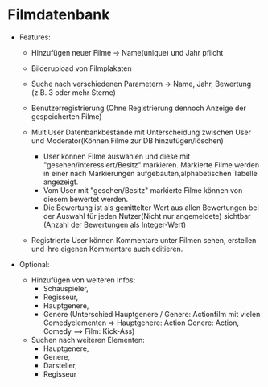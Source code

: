 Filmdatenbank
=============

- Features:

  - Hinzufügen neuer Filme -> Name(unique) und Jahr pflicht
  - Bilderupload von Filmplakaten
  - Suche nach verschiedenen Parametern -> Name, Jahr, Bewertung (z.B. 3 oder mehr Sterne)
  - Benutzerregistrierung (Ohne Registrierung dennoch Anzeige der gespeicherten Filme)

  - MultiUser Datenbankbestände mit Unterscheidung zwischen User und Moderator(Können Filme zur DB hinzufügen/löschen)
    - User können Filme auswählen und diese mit "gesehen/interessiert/Besitz" markieren. Markierte Filme werden in einer nach Markierungen aufgebauten,alphabetischen Tabelle angezeigt.
    - Vom User mit "gesehen/Besitz" markierte Filme können von diesem bewertet werden.
    - Die Bewertung ist als gemittelter Wert aus allen Bewertungen bei der Auswahl für jeden Nutzer(Nicht nur angemeldete) sichtbar (Anzahl der Bewertungen als Integer-Wert)

  - Registrierte User können Kommentare unter Filmen sehen, erstellen und ihre eigenen Kommentare auch editieren.


- Optional:

  - Hinzufügen von weiteren Infos:  
    - Schauspieler, 
    - Regisseur, 
    - Hauptgenere, 
    - Genere (Unterschied Hauptgenere / Genere: Actionfilm mit vielen Comedyelementen => Hauptgenere: Action Genere: Action, Comedy ==> Film: Kick-Ass)
  - Suchen nach weiteren Elementen:
    - Hauptgenere, 
    - Genere, 
    - Darsteller, 
    - Regisseur
